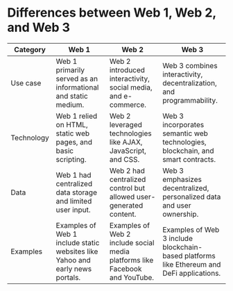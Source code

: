 # Differences between Web 1, Web 2, and Web 3

| Category            | Web 1                                                        | Web 2                                                     | Web 3                                                                      |
|---------------------|--------------------------------------------------------------|-----------------------------------------------------------|----------------------------------------------------------------------------|
| Use case            | Web 1 primarily served as an informational and static medium. | Web 2 introduced interactivity, social media, and e-commerce. | Web 3 combines interactivity, decentralization, and programmability.        |
| Technology          | Web 1 relied on HTML, static web pages, and basic scripting.  | Web 2 leveraged technologies like AJAX, JavaScript, and CSS. | Web 3 incorporates semantic web technologies, blockchain, and smart contracts. |
| Data                | Web 1 had centralized data storage and limited user input.    | Web 2 had centralized control but allowed user-generated content. | Web 3 emphasizes decentralized, personalized data and user ownership.        |
| Examples            | Examples of Web 1 include static websites like Yahoo and early news portals. | Examples of Web 2 include social media platforms like Facebook and YouTube. | Examples of Web 3 include blockchain-based platforms like Ethereum and DeFi applications. |
